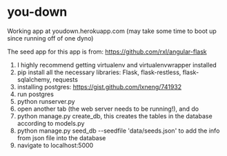 you-down
========

Working app at youdown.herokuapp.com (may take some time to boot up since running off of one dyno)

The seed app for this app is from:
https://github.com/rxl/angular-flask


1. I highly recommend getting virtualenv and virtualenvwrapper installed
2. pip install all the necessary libraries: Flask, flask-restless, flask-sqlalchemy, requests
3. installing postgres: https://gist.github.com/lxneng/741932
4. run postgres
5. python runserver.py
6. open another tab (the web server needs to be running!), and do
7. python manage.py create_db, this creates the tables in the database according to models.py
8. python manage.py seed_db --seedfile 'data/seeds.json' to add the info from json file into the database
9. navigate to localhost:5000

